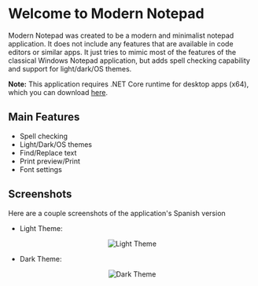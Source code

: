 # Welcome to Modern Notepad

Modern Notepad was created to be a modern and minimalist notepad application. It does not include any features that are available in code editors or similar apps. It just tries to mimic most of the features of the classical Windows Notepad application, but adds spell checking capability and support for light/dark/OS themes.

**Note:** This application requires .NET Core runtime for desktop apps (x64), which you can download [here](https://dotnet.microsoft.com/download/dotnet-core/current/runtime).

## Main Features

- Spell checking
- Light/Dark/OS themes
- Find/Replace text
- Print preview/Print
- Font settings

## Screenshots

Here are a couple screenshots of the application's Spanish version
- Light Theme:

<p align="center">
  <img alt="Light Theme" src="https://github.com/XamDR/ModernNotepad/raw/master/ModernNotepad/Images/LightTheme.png" />
</p>

- Dark Theme:

<p align="center">
  <img alt="Dark Theme" src="https://github.com/XamDR/ModernNotepad/raw/master/ModernNotepad/Images/DarkTheme.png" />
</p>
